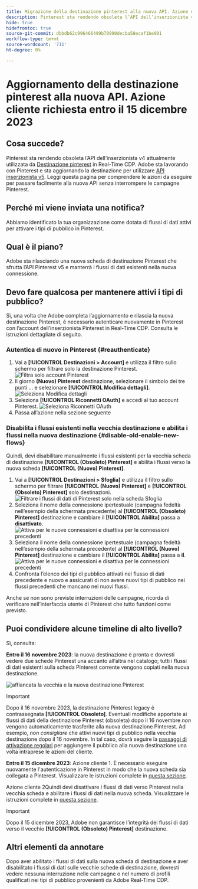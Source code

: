 ```yaml
---
title: Migrazione della destinazione pinterest alla nuova API. Azione del cliente richiesta.
description: Pinterest sta rendendo obsoleta l’API dell’inserzionista v4 attualmente utilizzata dalla destinazione Pinterest in Real-Time CDP. Comprendi le azioni da eseguire per passare facilmente alla nuova API senza interrompere le campagne Pinterest.
hide: true
hidefromtoc: true
source-git-commit: dbbdb62c996466499b70990decba58ecaf1be901
workflow-type: tm+mt
source-wordcount: '711'
ht-degree: 0%

---
```


# Aggiornamento della destinazione pinterest alla nuova API. Azione cliente richiesta entro il 15 dicembre 2023

## Cosa succede?

Pinterest sta rendendo obsoleta l’API dell’inserzionista v4 attualmente utilizzata da [Destinazione pinterest](/help/destinations/catalog/advertising/pinterest.md) in Real-Time CDP. Adobe sta lavorando con Pinterest e sta aggiornando la destinazione per utilizzare [API inserzionista v5](https://developers.pinterest.com/docs/getting-started/migration/). Leggi questa pagina per comprendere le azioni da eseguire per passare facilmente alla nuova API senza interrompere le campagne Pinterest.

## Perché mi viene inviata una notifica?

Abbiamo identificato la tua organizzazione come dotata di flussi di dati attivi per attivare i tipi di pubblico in Pinterest.

## Qual è il piano?

Adobe sta rilasciando una nuova scheda di destinazione Pinterest che sfrutta l’API Pinterest v5 e manterrà i flussi di dati esistenti nella nuova connessione.

## Devo fare qualcosa per mantenere attivi i tipi di pubblico?

Sì, una volta che Adobe completa l’aggiornamento e rilascia la nuova destinazione Pinterest, è necessario autenticare nuovamente in Pinterest con l’account dell’inserzionista Pinterest in Real-Time CDP. Consulta le istruzioni dettagliate di seguito.

### Autentica di nuovo in Pinterest {#reauthenticate}

1. Vai a **[!UICONTROL Destinazioni > Account]** e utilizza il filtro sullo schermo per filtrare solo la destinazione Pinterest.
   ![Filtra solo account Pinterest](/help/destinations/assets/catalog/advertising/pinterest-migration/filter-pinterest-acconts-only.png)
2. Il giorno **(Nuovo) Pinterest** destinazione, selezionare il simbolo dei tre punti ... e selezionare **[!UICONTROL Modifica dettagli]**.
   ![Seleziona Modifica dettagli](/help/destinations/assets/catalog/advertising/pinterest-migration/edit-details-pinterest.png)
3. Seleziona **[!UICONTROL Riconnetti OAuth]** e accedi al tuo account Pinterest.
   ![Seleziona Riconnetti OAuth](/help/destinations/assets/catalog/advertising/pinterest-migration/reconnect-oauth-pinterest.png)
4. Passa all’azione nella sezione seguente

### Disabilita i flussi esistenti nella vecchia destinazione e abilita i flussi nella nuova destinazione {#disable-old-enable-new-flows}

Quindi, devi disabilitare manualmente i flussi esistenti per la vecchia scheda di destinazione **[!UICONTROL (Obsoleto) Pinterest]** e abilita i flussi verso la nuova scheda **[!UICONTROL (Nuovo) Pinterest]**.

1. Vai a **[!UICONTROL Destinazioni > Sfoglia]** e utilizza il filtro sullo schermo per filtrare **[!UICONTROL (Nuovo) Pinterest]** e **[!UICONTROL (Obsoleto) Pinterest]** solo destinazioni.
   ![Filtrare i flussi di dati di Pinterest solo nella scheda Sfoglia](/help/destinations/assets/catalog/advertising/pinterest-migration/filter-pinterest-browse.png)
2. Seleziona il nome della connessione ipertestuale (campagna fedeltà nell’esempio della schermata precedente) al **[!UICONTROL (Obsoleto) Pinterest]** destinazione e cambiare il **[!UICONTROL Abilita]** passa a **disattivato**.
   ![Attiva per le nuove connessioni e disattiva per le connessioni precedenti](/help/destinations/assets/catalog/advertising/pinterest-migration/enable-disable-toggle-old-destination.png)
3. Seleziona il nome della connessione ipertestuale (campagna fedeltà nell’esempio della schermata precedente) al **[!UICONTROL (Nuovo) Pinterest]** destinazione e cambiare il **[!UICONTROL Abilita]** passa a **il**.
   ![Attiva per le nuove connessioni e disattiva per le connessioni precedenti](/help/destinations/assets/catalog/advertising/pinterest-migration/enable-disable-toggle-new-destination.png)
4. Confronta l’elenco dei tipi di pubblico attivati nel flusso di dati precedente e nuovo e assicurati di non avere nuovi tipi di pubblico nei flussi precedenti che mancano nei nuovi flussi.

Anche se non sono previste interruzioni delle campagne, ricorda di verificare nell’interfaccia utente di Pinterest che tutto funzioni come previsto.

## Puoi condividere alcune timeline di alto livello?

Sì, consulta:

**Entro il 16 novembre 2023**: la nuova destinazione è pronta e dovresti vedere due schede Pinterest una accanto all’altra nel catalogo; tutti i flussi di dati esistenti sulla scheda Pinterest corrente vengono copiati nella nuova destinazione.

![affiancata la vecchia e la nuova destinazione Pinterest](/help/destinations/assets/catalog/advertising/pinterest-migration/pinterest-two-cards-side-by-side.png)

>[!IMPORTANT]
>
>Dopo il 16 novembre 2023, la destinazione Pinterest legacy è contrassegnata **[!UICONTROL Obsoleto]**. <span class="preview">Eventuali modifiche apportate ai flussi di dati della destinazione Pinterest (obsoleta) dopo il 16 novembre *non* vengono automaticamente trasferite alla nuova destinazione Pinterest. </span>
>Ad esempio, *non consigliare* che attivi nuovi tipi di pubblico nella vecchia destinazione dopo il 16 novembre. In tal caso, dovrà seguire la [passaggi di attivazione regolari](/help/destinations/ui/activate-segment-streaming-destinations.md) per aggiungere il pubblico alla nuova destinazione una volta intraprese le azioni del cliente.

**Entro il 15 dicembre 2023**: <span class="preview">Azione cliente 1</span>. È necessario eseguire nuovamente l&#39;autenticazione in Pinterest in modo che la nuova scheda sia collegata a Pinterest. Visualizzare le istruzioni complete in [questa sezione](#reauthenticate).

<span class="preview">Azione cliente 2</span>Quindi devi disattivare i flussi di dati verso Pinterest nella vecchia scheda e abilitare i flussi di dati nella nuova scheda. Visualizzare le istruzioni complete in [questa sezione](#disable-old-enable-new-flows).

>[!IMPORTANT]
>
>Dopo il 15 dicembre 2023, Adobe non garantisce l’integrità dei flussi di dati verso il vecchio **[!UICONTROL (Obsoleto) Pinterest]** destinazione.

## Altri elementi da annotare

Dopo aver abilitato i flussi di dati sulla nuova scheda di destinazione e aver disabilitato i flussi di dati sulle vecchie schede di destinazione, dovresti vedere nessuna interruzione nelle campagne o nel numero di profili qualificati nei tipi di pubblico provenienti da Adobe Real-Time CDP.
